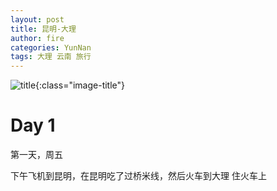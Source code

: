 ```yaml
---
layout: post
title: 昆明-大理
author: fire
categories: YunNan 
tags: 大理 云南 旅行
---
```


![title](https://image.sideproject.cn/titlex/titlex_064.jpg){:class="image-title"}

Day 1
===

第一天，周五

下午飞机到昆明，在昆明吃了过桥米线，然后火车到大理
住火车上
